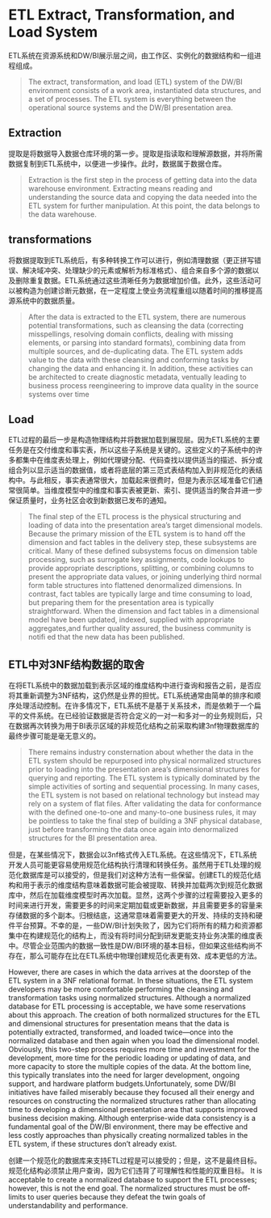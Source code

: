 # ETL Extract, Transformation, and Load System

ETL系统在资源系统和DW/BI展示层之间，由工作区、实例化的数据结构和一组进程组成。

> The extract, transformation, and load (ETL) system of the DW/BI environment consists of a work area, instantiated data structures, and a set of processes. The ETL system is everything between the operational source systems and the DW/BI presentation area. 

## Extraction
提取是将数据导入数据仓库环境的第一步。提取是指读取和理解源数据，并将所需数据复制到ETL系统中，以便进一步操作。此时，数据属于数据仓库。
> Extraction is the first step in the process of getting data into the data warehouse environment. Extracting means reading and understanding the source data and copying the data needed into the ETL system for further manipulation. At this point, the data belongs to the data warehouse.

## transformations
将数据提取到ETL系统后，有多种转换工作可以进行，例如清理数据（更正拼写错误、解决域冲突、处理缺少的元素或解析为标准格式）、组合来自多个源的数据以及删除重复数据。ETL系统通过这些清晰任务为数据增加价值。此外，这些活动可以被构造为创建诊断元数据，在一定程度上使业务流程重组以随着时间的推移提高源系统中的数据质量。
> After the data is extracted to the ETL system, there are numerous potential transformations, such as cleansing the data (correcting misspellings, resolving domain conflicts, dealing with missing elements, or parsing into standard formats), combining data from multiple sources, and de-duplicating data. The ETL system adds value to the data with these cleansing and conforming tasks by changing the data and enhancing it. In addition, these activities can be architected to create diagnostic metadata, ventually leading to business process reengineering to improve data quality in the source systems over time

## Load
ETL过程的最后一步是构造物理结构并将数据加载到展现层。因为ETL系统的主要任务是在交付维度和事实表，所以这些子系统是关键的。这些定义的子系统中的许多都集中在维度表处理上，例如代理键分配、代码查找以提供适当的描述、拆分或组合列以显示适当的数据值，或者将底层的第三范式表结构加入到非规范化的表结构中。与此相反，事实表通常很大，加载起来很费时，但是为表示区域准备它们通常很简单。当维度模型中的维度和事实表被更新、索引、提供适当的聚合并进一步保证质量时，业务社区会收到新数据已发布的通知。
> The final step of the ETL process is the physical structuring and loading of data into the presentation area’s target dimensional models. Because the primary mission of the ETL system is to hand off the dimension and fact tables in the delivery step, these subsystems are critical. Many of these defined subsystems focus on dimension table processing, such as surrogate key assignments, code lookups to provide appropriate descriptions, splitting, or combining columns to present the appropriate data values, or joining underlying third normal form table structures into flattened denormalized dimensions. In contrast, fact tables are typically large and time consuming to load, but preparing them for the presentation area is typically straightforward. When the dimension and fact tables in a dimensional model have been updated, indexed, supplied with appropriate aggregates,and further quality assured, the business community is notifi ed that the new data has been published.

## ETL中对3NF结构数据的取舍
在将ETL系统中的数据加载到表示区域的维度结构中进行查询和报告之前，是否应将其重新调整为3NF结构，这仍然是业界的担忧。ETL系统通常由简单的排序和顺序处理活动控制。在许多情况下，ETL系统不是基于关系技术，而是依赖于一个扁平的文件系统。在已经验证数据是否符合定义的一对一和多对一的业务规则后，只在数据再次转换为用于BI表示区域的非规范化结构之前采取构建3nf物理数据库的最终步骤可能是毫无意义的。
> There remains industry consternation about whether the data in the ETL system should be repurposed into physical normalized structures prior to loading into the presentation area’s dimensional structures for querying and reporting. The ETL system is typically dominated by the simple activities of sorting and sequential processing. In many cases, the ETL system is not based on relational technology but instead may rely on a system of flat files. After validating the data for conformance with the defined one-to-one and many-to-one business rules, it may be pointless to take the final step of building a 3NF physical database, just before transforming the data once again into denormalized structures for the BI presentation area.

但是，在某些情况下，数据会以3nf格式传入ETL系统。在这些情况下，ETL系统开发人员可能更容易使用规范化结构执行清理和转换任务。虽然用于ETL处理的规范化数据库是可以接受的，但是我们对这种方法有一些保留。创建ETL的规范化结构和用于表示的维度结构意味着数据可能会被提取、转换并加载两次到规范化数据库中，然后在加载维度模型时再次加载。显然，这两个步骤的过程需要投入更多的时间来进行开发，需要更多的时间来定期加载或更新数据，并且需要更多的容量来存储数据的多个副本。归根结底，这通常意味着需要更大的开发、持续的支持和硬件平台预算。不幸的是，一些DW/BI计划失败了，因为它们将所有的精力和资源都集中在构建规范化的结构上，而没有将时间分配到研发更能支持业务决策的维度表中。尽管企业范围内的数据一致性是DW/BI环境的基本目标，但如果这些结构尚不存在，那么可能存在比在ETL系统中物理创建规范化表更有效、成本更低的方法。

However, there are cases in which the data arrives at the doorstep of the ETL system in a 3NF relational format. In these situations, the ETL system developers may be more comfortable performing the cleansing and transformation tasks using normalized structures. Although a normalized database for ETL processing is acceptable, we have some reservations about this approach. The creation of both normalized structures for the ETL and dimensional structures for presentation means that the data is potentially extracted, transformed, and loaded twice—once into the normalized database and then again when you load the dimensional model. Obviously, this two-step process requires more time and investment for the development, more time for the periodic loading or updating of data, and more capacity to store the multiple copies of the data. At the bottom line, this typically translates into the need for larger development, ongoing support, and hardware platform budgets.Unfortunately, some DW/BI initiatives have failed miserably because they focused all their energy and resources on constructing the normalized structures rather than allocating time to developing a dimensional presentation area that supports improved business decision making. Although enterprise-wide data consistency is a fundamental goal of the DW/BI environment, there may be effective and less costly approaches than physically creating normalized tables in the ETL system, if these structures don’t already exist.

创建一个规范化的数据库来支持ETL过程是可以接受的；但是，这不是最终目标。规范化结构必须禁止用户查询，因为它们违背了可理解性和性能的双重目标。
It is acceptable to create a normalized database to support the ETL processes; however, this is not the end goal. The normalized structures must be off-limits to user queries because they defeat the twin goals of understandability and performance.